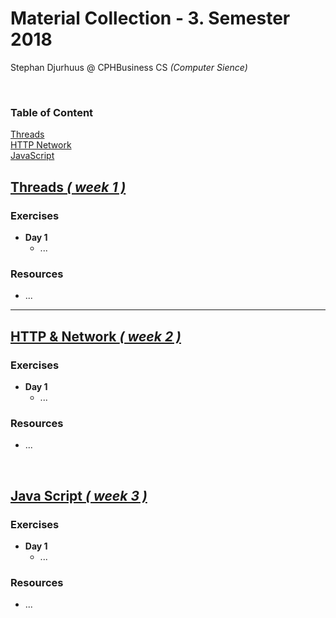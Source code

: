 # Material Collection - 3. Semester 2018
Stephan Djurhuus @ CPHBusiness CS *(Computer Sience)*
<div class="break"><br></div>
<div class="sidebar">
 
<h3 id="sb-title">Table of Content</h3>

<a class="toc-ref" href="#threads--week-1-">Threads</a><br>
<a class="toc-ref" href="#http--network--week-2-">HTTP Network</a><br>
<a class="toc-ref" href="#java-script--week-3-">JavaScript</a><br>

</div>

## [Threads *( week 1 )*](subjects/w1-threads.md)

### Exercises
* **Day 1**
  * ...

### Resources
* ...

---

## [HTTP & Network *( week 2 )*](subjects/w2-http-network.md)

### Exercises
* **Day 1**
  * ...

### Resources
* ...

<div class="break"><br></div>

## [Java Script *( week 3 )*](subjects/w3-java-script.md)

### Exercises
* **Day 1**
  * ...

### Resources
* ...

<div class="break"><br></div>
